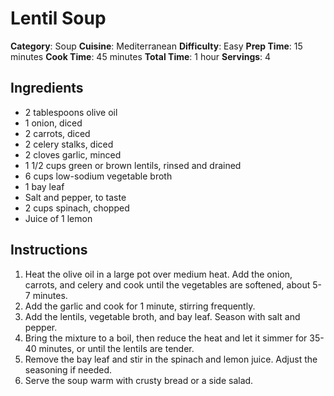 # Lentil Soup

**Category**: Soup
**Cuisine**: Mediterranean
**Difficulty**: Easy
**Prep Time**: 15 minutes
**Cook Time**: 45 minutes
**Total Time**: 1 hour
**Servings**: 4

## Ingredients

- 2 tablespoons olive oil
- 1 onion, diced
- 2 carrots, diced
- 2 celery stalks, diced
- 2 cloves garlic, minced
- 1 1/2 cups green or brown lentils, rinsed and drained
- 6 cups low-sodium vegetable broth
- 1 bay leaf
- Salt and pepper, to taste
- 2 cups spinach, chopped
- Juice of 1 lemon

## Instructions

1. Heat the olive oil in a large pot over medium heat. Add the onion, carrots, and celery and cook until the vegetables are softened, about 5-7 minutes.
2. Add the garlic and cook for 1 minute, stirring frequently.
3. Add the lentils, vegetable broth, and bay leaf. Season with salt and pepper.
4. Bring the mixture to a boil, then reduce the heat and let it simmer for 35-40 minutes, or until the lentils are tender.
5. Remove the bay leaf and stir in the spinach and lemon juice. Adjust the seasoning if needed.
6. Serve the soup warm with crusty bread or a side salad.
